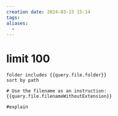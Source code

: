 ```yaml
---
creation date: 2024-03-23 15:14
tags:
aliases:
  -
---
```


# limit 100

```tasks
folder includes {{query.file.folder}}
sort by path

# Use the filename as an instruction:
{{query.file.filenameWithoutExtension}}

#explain
```
